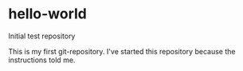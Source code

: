 # hello-world
Initial test repository

This is my first git-repository. I've started this repository because the instructions told me.
